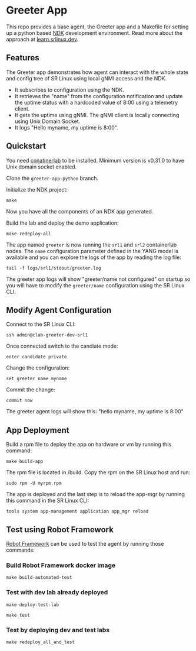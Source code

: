 # Greeter App

This repo provides a base agent, the Greeter app and a Makefile for setting up a python based [NDK](https://learn.srlinux.dev/ndk/intro/) development environment. Read more about the approach at [learn.srlinux.dev](https://learn.srlinux.dev/ndk/guide/env/python/).

## Features

The Greeter app demonstrates how agent can interact with the whole state and config tree of SR Linux using local gNMI access and the NDK.

- It subscribes to configuration using the NDK.
- It retrieves the "name" from the configuration notification and update the uptime status with a hardcoded value of 8:00 using a telemetry client.
- It gets the uptime using gNMI. The gNMI client is locally connecting using Unix Domain Socket.
- It logs "Hello myname, my uptime is 8:00"​.

## Quickstart

You need [conatinerlab](https://containerlab.dev/install/) to be installed. Minimum version is v0.31.0 to have Unix domain socket enabled.

Clone the `greeter-app-python` branch.

Initialize the NDK project:

```console
make
```

Now you have all the components of an NDK app generated.

Build the lab and deploy the demo application:

```console
make redeploy-all
```

The app named `greeter` is now running the `srl1` and `srl2` containerlab nodes. The `name` configuration parameter defined in the YANG model is available and you can explore the logs of the app by reading the log file:

```console
tail -f logs/srl1/stdout/greeter.log
```

The greeter app logs will show "greeter/name not configured" on startup so you will have to modify the `greeter/name` configuration using the SR Linux CLI.

## Modify Agent Configuration

Connect to the SR Linux CLI:

```console
ssh admin@clab-greeter-dev-srl1
```

Once connected switch to the candiate mode:

```console
enter candidate private
```

Change the configuration:

```console
set greeter name myname
```

Commit the change:

```console
commit now
```

The greeter agent logs will show this: "hello myname, my uptime is 8:00"

## App Deployment

Build a rpm file to deploy the app on hardware or vm by running this command:

```console
make build-app
```

The rpm file is located in /build. Copy the rpm on the SR Linux host and run:

```console
sudo rpm -U myrpm.rpm
```

The app is deployed and the last step is to reload the app-mgr by running this command in the SR Linux CLI:

```console
tools system app-management application app_mgr reload
```

## Test using Robot Framework

[Robot Framework](https://robotframework.org/) can be used to test the agent by running those commands:

### Build Robot Framework docker image

```console
make build-automated-test
```

### Test with dev lab already deployed

```console
make deploy-test-lab
```

```console
make test
```

### Test by deploying dev and test labs

```console
make redeploy_all_and_test
```
